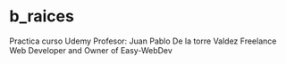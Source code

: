 # b_raices
Practica curso Udemy
Profesor:
Juan Pablo De la torre Valdez
Freelance Web Developer and Owner of Easy-WebDev
